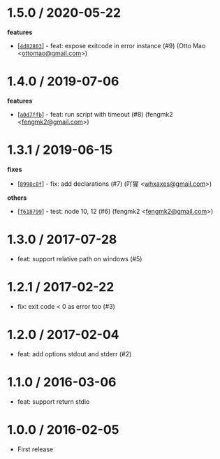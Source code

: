 
1.5.0 / 2020-05-22
==================

**features**
  * [[`4d82803`](http://github.com/node-modules/runscript/commit/4d82803172f0a0ef0dd4a5ffecf6e4c44ae63484)] - feat: expose exitcode in error instance (#9) (Otto Mao <<ottomao@gmail.com>>)

1.4.0 / 2019-07-06
==================

**features**
  * [[`a0d7ffb`](http://github.com/node-modules/runscript/commit/a0d7ffb815041baa89b46fb5d76b23f759cd56fb)] - feat: run script with timeout (#8) (fengmk2 <<fengmk2@gmail.com>>)

1.3.1 / 2019-06-15
==================

**fixes**
  * [[`8998c8f`](http://github.com/node-modules/runscript/commit/8998c8f778ce24bb36c653903719fd4ff2189a70)] - fix: add declarations (#7) (吖猩 <<whxaxes@gmail.com>>)

**others**
  * [[`f618799`](http://github.com/node-modules/runscript/commit/f618799676b43ff2ecda94f7e1677b51cacb8af5)] - test: node 10, 12 (#6) (fengmk2 <<fengmk2@gmail.com>>)

1.3.0 / 2017-07-28
==================

  * feat: support relative path on windows (#5)

1.2.1 / 2017-02-22
==================

  * fix: exit code < 0 as error too (#3)

1.2.0 / 2017-02-04
==================

  * feat: add options stdout and stderr (#2)

1.1.0 / 2016-03-06
==================

  * feat: support return stdio

1.0.0 / 2016-02-05
==================

  * First release
